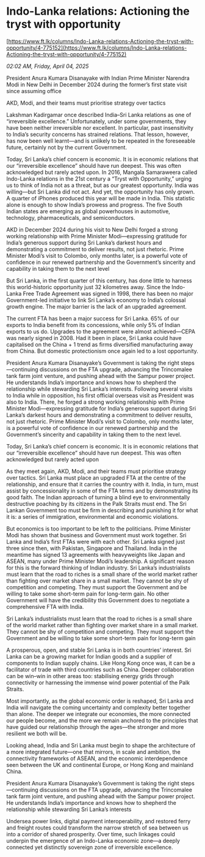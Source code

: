# Indo-Lanka relations: Actioning the tryst with opportunity

[https://www.ft.lk/columns/Indo-Lanka-relations-Actioning-the-tryst-with-opportunity/4-775152](https://www.ft.lk/columns/Indo-Lanka-relations-Actioning-the-tryst-with-opportunity/4-775152)

*02:02 AM, Friday, April 04, 2025*

President Anura Kumara Disanayake with Indian Prime Minister Narendra Modi in New Delhi in December 2024 during the former’s first state visit since assuming office

AKD, Modi, and their teams must prioritise strategy over tactics

Lakshman Kadirgamar once described India–Sri Lanka relations as one of “irreversible excellence.” Unfortunately, under some governments, they have been neither irreversible nor excellent. In particular, past insensitivity to India’s security concerns has strained relations. That lesson, however, has now been well learnt—and is unlikely to be repeated in the foreseeable future, certainly not by the current Government.

Today, Sri Lanka’s chief concern is economic. It is in economic relations that our “irreversible excellence” should have run deepest. This was often acknowledged but rarely acted upon. In 2016, Mangala Samaraweera called Indo-Lanka relations in the 21st century a “Tryst with Opportunity,” urging us to think of India not as a threat, but as our greatest opportunity. India was willing—but Sri Lanka did not act. And yet, the opportunity has only grown. A quarter of iPhones produced this year will be made in India. This statistic alone is enough to show India’s prowess and progress. The five South Indian states are emerging as global powerhouses in automotive, technology, pharmaceuticals, and semiconductors.

AKD in December 2024 during his visit to New Delhi forged a strong working relationship with Prime Minister Modi—expressing gratitude for India’s generous support during Sri Lanka’s darkest hours and demonstrating a commitment to deliver results, not just rhetoric. Prime Minister Modi’s visit to Colombo, only months later, is a powerful vote of confidence in our renewed partnership and the Government’s sincerity and capability in taking them to the next level

But Sri Lanka, in the first quarter of this century, has done little to harness this world-historic opportunity just 32 kilometres away. Since the Indo-Lanka Free Trade Agreement was signed in 1998, there has been no major Government-led initiative to link Sri Lanka’s economy to India’s colossal growth engine. The major barrier is the lack of an upgraded agreement.

The current FTA has been a major success for Sri Lanka. 65% of our exports to India benefit from its concessions, while only 5% of Indian exports to us do. Upgrades to the agreement were almost achieved—CEPA was nearly signed in 2008. Had it been in place, Sri Lanka could have capitalised on the China + 1 trend as firms diversified manufacturing away from China. But domestic protectionism once again led to a lost opportunity.

President Anura Kumara Disanayake’s Government is taking the right steps—continuing discussions on the FTA upgrade, advancing the Trincomalee tank farm joint venture, and pushing ahead with the Sampur power project. He understands India’s importance and knows how to shepherd the relationship while stewarding Sri Lanka’s interests. Following several visits to India while in opposition, his first official overseas visit as President was also to India. There, he forged a strong working relationship with Prime Minister Modi—expressing gratitude for India’s generous support during Sri Lanka’s darkest hours and demonstrating a commitment to deliver results, not just rhetoric. Prime Minister Modi’s visit to Colombo, only months later, is a powerful vote of confidence in our renewed partnership and the Government’s sincerity and capability in taking them to the next level.

Today, Sri Lanka’s chief concern is economic. It is in economic relations that our “irreversible excellence” should have run deepest. This was often acknowledged but rarely acted upon

As they meet again, AKD, Modi, and their teams must prioritise strategy over tactics. Sri Lanka must place an upgraded FTA at the centre of the relationship, and ensure that it carries the country with it. India, in turn, must assist by concessionality in some of the FTA terms and by demonstrating its good faith. The Indian approach of turning a blind eye to environmentally destructive poaching by its citizens in the Palk Straits must end. The Sri Lankan Government too must be firm in describing and punishing it for what it is: a series of immigration, environmental and economic violations.

But economics is too important to be left to the politicians. Prime Minister Modi has shown that business and Government must work together. Sri Lanka and India’s first FTAs were with each other. Sri Lanka signed just three since then, with Pakistan, Singapore and Thailand. India in the meantime has signed 13 agreements with heavyweights like Japan and ASEAN, many under Prime Minister Modi’s leadership. A significant reason for this is the forward thinking of Indian industry. Sri Lanka’s industrialists must learn that the road to riches is a small share of the world market rather than fighting over market share in a small market. They cannot be shy of competition and competing. They must support the Government and be willing to take some short-term pain for long-term gain. No other Government will have the credibility this Government does to negotiate a comprehensive FTA with India.

Sri Lanka’s industrialists must learn that the road to riches is a small share of the world market rather than fighting over market share in a small market. They cannot be shy of competition and competing. They must support the Government and be willing to take some short-term pain for long-term gain

A prosperous, open, and stable Sri Lanka is in both countries’ interest. Sri Lanka can be a growing market for Indian goods and a supplier of components to Indian supply chains. Like Hong Kong once was, it can be a facilitator of trade with third countries such as China. Deeper collaboration can be win–win in other areas too: stabilising energy grids through connectivity or harnessing the immense wind power potential of the Palk Straits.

Most importantly, as the global economic order is reshaped, Sri Lanka and India will navigate the coming uncertainty and complexity better together than alone. The deeper we integrate our economies, the more connected our people become, and the more we remain anchored to the principles that have guided our relationship through the ages—the stronger and more resilient we both will be.

Looking ahead, India and Sri Lanka must begin to shape the architecture of a more integrated future—one that mirrors, in scale and ambition, the connectivity frameworks of ASEAN, and the economic interdependence seen between the UK and continental Europe, or Hong Kong and mainland China.

President Anura Kumara Disanayake’s Government is taking the right steps—continuing discussions on the FTA upgrade, advancing the Trincomalee tank farm joint venture, and pushing ahead with the Sampur power project. He understands India’s importance and knows how to shepherd the relationship while stewarding Sri Lanka’s interests

Undersea power links, digital payment interoperability, and restored ferry and freight routes could transform the narrow stretch of sea between us into a corridor of shared prosperity. Over time, such linkages could underpin the emergence of an Indo-Lanka economic zone—a deeply connected yet distinctly sovereign zone of irreversible excellence.

